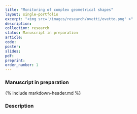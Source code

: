 ```yaml
---
title: "Monitoring of complex geometrical shapes"
layout: single-portfolio
excerpt: "<img src='/images/research/ovetti/ovetto.png' >"
description:
collection: research
status: Manuscript in preparation
article: 
code:
poster: 
slides:
pdf:
preprint: 
order_number: 1
---
```


### Manuscript in preparation
<!-- Bonacina S., Zago D., Capizzi G., Colosimo B. M. (2023). Statistical process monitoring of isolated and persistent defects in complex geometrical shapes. *Arxiv preprint*. [arXiv:2310.12876v1](https://arxiv.org/abs/2310.12876v1) -->

{% include markdown-header.md %}

### Description ###

